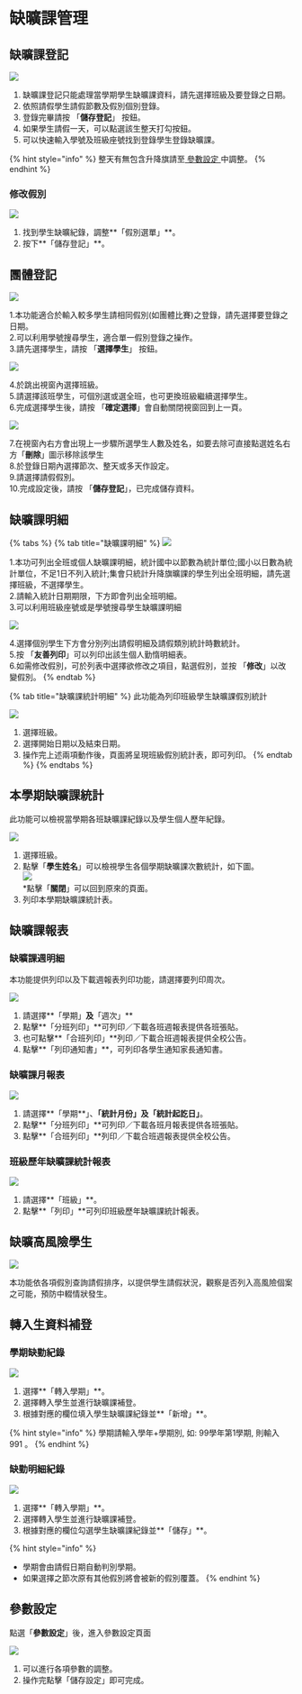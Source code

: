 # 缺曠課管理

## 缺曠課登記

![](<../.gitbook/assets/absent-sign (1).png>)

1. 缺曠課登記只能處理當學期學生缺曠課資料，請先選擇班級及要登錄之日期。
2. 依照請假學生請假節數及假別個別登錄。
3. 登錄完畢請按 「**儲存登記**」 按鈕。
4. 如果學生請假一天，可以點選該生整天打勾按鈕。
5. 可以快速輸入學號及班級座號找到登錄學生登錄缺曠課。

{% hint style="info" %}
整天有無包含升降旗請至[ 參數設定 ](que-guan-li.md#can-shu-she-ding)中調整。
{% endhint %}

### 修改假別

![](../.gitbook/assets/absent-sign-edit.png)

1. 找到學生缺曠紀錄，調整**「假別選單」**。
2. 按下**「儲存登記」**。

## 團體登記

![](../.gitbook/assets/group\_register.png)

1.本功能適合於輸入較多學生請相同假別(如團體比賽)之登錄，請先選擇要登錄之日期。\
2.可以利用學號搜尋學生，適合單一假別登錄之操作。\
3.請先選擇學生，請按 「**選擇學生**」 按鈕。

![](../.gitbook/assets/group\_register2.png)

4.於跳出視窗內選擇班級。\
5.請選擇該班學生，可個別選或選全班，也可更換班級繼續選擇學生。\
6.完成選擇學生後，請按 「**確定選擇**」會自動關閉視窗回到上一頁。

![](<../.gitbook/assets/group\_register3 (1).png>)

7.在視窗內右方會出現上一步驟所選學生人數及姓名，如要去除可直接點選姓名右方「**刪除**」圖示移除該學生\
8.於登錄日期內選擇節次、整天或多天作設定。\
9.請選擇請假假別。\
10.完成設定後，請按 「**儲存登記**」，已完成儲存資料。

## 缺曠課明細

{% tabs %}
{% tab title="缺曠課明細" %}
![](../.gitbook/assets/lack\_class\_detail.png)

1.本功可列出全班或個人缺曠課明細，統計國中以節數為統計單位;國小以日數為統計單位，不足1日不列入統計;集會只統計升降旗曠課的學生列出全班明細，請先選擇班級，不選擇學生。\
2.請輸入統計日期期限，下方即會列出全班明細。\
3.可以利用班級座號或是學號搜尋學生缺曠課明細

![](../.gitbook/assets/lack\_class\_detail2.png)

4.選擇個別學生下方會分別列出請假明細及請假類別統計時數統計。\
5.按 「**友善列印**」可以列印出該生個人勤惰明細表。\
6.如需修改假別，可於列表中選擇欲修改之項目，點選假別，並按 「**修改**」以改變假別。
{% endtab %}

{% tab title="缺曠課統計明細" %}
此功能為列印班級學生缺曠課假別統計

![](../.gitbook/assets/lack\_class\_detail3.png)

1. 選擇班級。
2. 選擇開始日期以及結束日期。
3. 操作完上述兩項動作後，頁面將呈現班級假別統計表，即可列印。
{% endtab %}
{% endtabs %}

## 本學期缺曠課統計

此功能可以檢視當學期各班缺曠課紀錄以及學生個人歷年紀錄。

![](../.gitbook/assets/semester\_lack\_class\_statistics.png)

1. 選擇班級。
2. 點擊「**學生姓名**」可以檢視學生各個學期缺曠課次數統計，如下圖。\
   &#x20;![](../.gitbook/assets/semester\_lack\_class\_statistics2.png) \
   \*點擊「**關閉**」可以回到原來的頁面。
3. 列印本學期缺曠課統計表。

## 缺曠課報表

### 缺曠課週明細

本功能提供列印以及下載週報表列印功能，請選擇要列印周次。

![](../.gitbook/assets/absent-report.png)

1. 請選擇**「學期」**及**「週次」**
2. 點擊**「分班列印」**可列印／下載各班週報表提供各班張貼。
3. 也可點擊**「合班列印」**列印／下載合班週報表提供全校公告。
4. 點擊**「列印通知書」**，可列印各學生通知家長通知書。

### 缺曠課月報表

![](<../.gitbook/assets/period-report (1).png>)

1. 請選擇**「學期**」、**「統計月份」**及**「統計起訖日」**。
2. 點擊**「分班列印」**可列印／下載各班月報表提供各班張貼。&#x20;
3. 點擊**「合班列印」**列印／下載合班週報表提供全校公告。

### 班級歷年缺曠課統計報表

![](../.gitbook/assets/absent-class-detail.png)

1. 請選擇**「班級」**。
2. 點擊**「列印」**可列印班級歷年缺曠課統計報表。

## 缺曠高風險學生

![](../.gitbook/assets/absent-semester-rank.png)

本功能依各項假別查詢請假排序，以提供學生請假狀況，觀察是否列入高風險個案之可能，預防中輟情狀發生。

## 轉入生資料補登

### 學期缺勤紀錄

![](../.gitbook/assets/absent-patch.png)

1. 選擇**「轉入學期」**。
2. 選擇轉入學生並進行缺曠課補登。
3. 根據對應的欄位填入學生缺曠課紀錄並**「新增」**。

{% hint style="info" %}
學期請輸入學年+學期別, 如: 99學年第1學期, 則輸入 991 。
{% endhint %}

### 缺勤明細紀錄

![](../.gitbook/assets/absent-detail-patch.png)

1. 選擇**「轉入學期」**。
2. 選擇轉入學生並進行缺曠課補登。
3. 根據對應的欄位勾選學生缺曠課紀錄並**「儲存」**。

{% hint style="info" %}
* 學期會由請假日期自動判別學期。
* 如果選擇之節次原有其他假別將會被新的假別覆蓋。
{% endhint %}

## 參數設定

點選「**參數設定**」後，進入參數設定頁面

![](../.gitbook/assets/absent-params.png)

1. 可以進行各項參數的調整。
2. 操作完點擊「儲存設定」即可完成。
